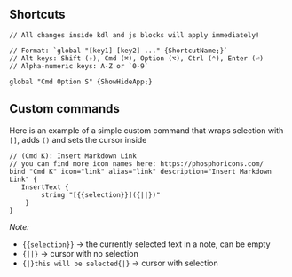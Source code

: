 ## Shortcuts
```kdl
// All changes inside kdl and js blocks will apply immediately!

// Format: `global "[key1] [key2] ..." {ShortcutName;}`
// Alt keys: Shift (⇧), Cmd (⌘), Option (⌥), Ctrl (⌃), Enter (⏎)
// Alpha-numeric keys: A-Z or `0-9`

global "Cmd Option S" {ShowHideApp;}
```

## Custom commands

Here is an example of a simple custom command that wraps selection with `[]`, adds `()` and sets the cursor inside

```kdl
// (Cmd K): Insert Markdown Link
// you can find more icon names here: https://phosphoricons.com/ 
bind "Cmd K" icon="link" alias="link" description="Insert Markdown Link" {
   InsertText {
        string "[{{selection}}]({||})"
    }
}
```
*Note:*
- `{{selection}}` -> the currently selected text in a note, can be empty
- `{||}` -> cursor with no selection
- `{|}this will be selected{|}` -> cursor with selection
